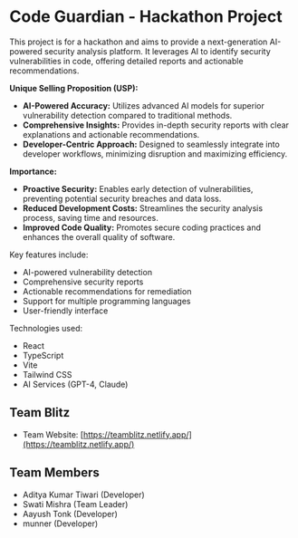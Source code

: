 # Code Guardian - Hackathon Project

This project is for a hackathon and aims to provide a next-generation AI-powered security analysis platform. It leverages AI to identify security vulnerabilities in code, offering detailed reports and actionable recommendations.

**Unique Selling Proposition (USP):**

*   **AI-Powered Accuracy:** Utilizes advanced AI models for superior vulnerability detection compared to traditional methods.
*   **Comprehensive Insights:** Provides in-depth security reports with clear explanations and actionable recommendations.
*   **Developer-Centric Approach:** Designed to seamlessly integrate into developer workflows, minimizing disruption and maximizing efficiency.

**Importance:**

*   **Proactive Security:** Enables early detection of vulnerabilities, preventing potential security breaches and data loss.
*   **Reduced Development Costs:** Streamlines the security analysis process, saving time and resources.
*   **Improved Code Quality:** Promotes secure coding practices and enhances the overall quality of software.

Key features include:

*   AI-powered vulnerability detection
*   Comprehensive security reports
*   Actionable recommendations for remediation
*   Support for multiple programming languages
*   User-friendly interface

Technologies used:

*   React
*   TypeScript
*   Vite
*   Tailwind CSS
*   AI Services (GPT-4, Claude)

## Team Blitz

*   Team Website: [https://teamblitz.netlify.app/](https://teamblitz.netlify.app/)

## Team Members

*   Aditya Kumar Tiwari (Developer)
*   Swati Mishra (Team Leader)
*   Aayush Tonk (Developer)
*   munner (Developer)